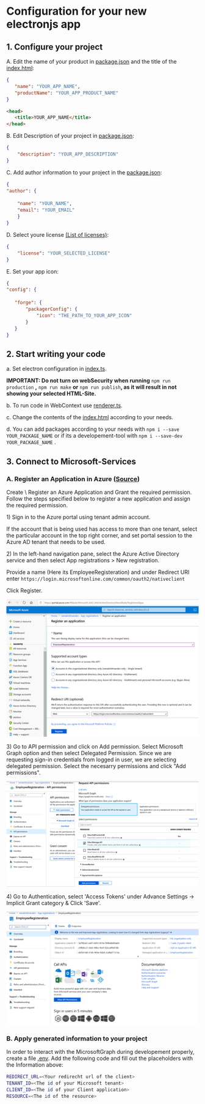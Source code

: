 # Configuration for your new electronjs app

## 1\. Configure your project

A\. Edit the name of your product in [package.json](./package.json) and the title of the [index.html](/src/index.html):

  ```json
  {
     "name": "YOUR_APP_NAME",
     "productName": "YOUR_APP_PRODUCT_NAME"
  }
  ```

  ```html
  <head>
     <title>YOUR_APP_NAME</title>
  </head>
  ```

B\. Edit Description of your project in [package.json](./package.json):

```json
{
    "description": "YOUR_APP_DESCRIPTION"
}
```
C\. Add author information to your project in the [package.json](./package.json):

```json
{
"author": {

    "name": "YOUR_NAME",
    "email": "YOUR_EMAIL"
    }
}
```

D\. Select youre license [(List of licenses)](https://spdx.org/licenses/):

```json
{
    "license": "YOUR_SELECTED_LICENSE"
}
```

E\. Set your app icon:

  ```json
  {
  "config": {

     "forge": {
         "packagerConfig": {
             "icon": "THE_PATH_TO_YOUR_APP_ICON"
         }
     }
  }
  ```

## 2\. Start writing your code

a. Set electron configuration in [index.ts](/src/index.ts).

**IMPORTANT: Do not turn on webSecurity when running** `npm run production` **,** `npm run make` **or** `npm run publish`**, as it will result in not showing your selected HTML-Site.**

b. To run code in WebContext use [renderer.ts](/src/renderer.ts).

c. Change the contents of the [index.html](/src/index.html) according to your needs.

d\. You can add packages according to your needs with `npm i --save YOUR_PACKAGE_NAME` or if its a developement-tool with `npm i --save-dev YOUR_PACKAGE_NAME` .

## 3. Connect to Microsoft-Services

### A\. Register an Application in Azure ([Source](https://www.linkedin.com/pulse/create-electron-application-interact-sharepoint-using-raman))

Create \ Register an Azure Application and Grant the required permission.
Follow the steps specified below to register a new application and assign the required permission.

1\) Sign in to the Azure portal using tenant admin account.

If the account that is being used has access to more than one tenant, select the particular account in the top right corner, and set portal session to the Azure AD tenant that needs to be used.

2\) In the left-hand navigation pane, select the Azure Active Directory service and then select App registrations > New registration.

Provide a name (Here its EmployeeRegisteration) and under Redirect URI enter `https://login.microsoftonline.com/common/oauth2/nativeclient`

Click Register.

![Registering an Application in Azure](img/readme/RegisterApplication.png)

3\) Go to API permission and click on Add permission. Select Microsoft Graph option and then select Delegated Permission. Since we are requesting sign-in credentials from logged in user, we are selecting delegated permission. Select the necesarry permissions and click "Add permissions".

![Registering an Application in Azure](img/readme/ApiPermissions.png)

4\) Go to Authentication, select 'Access Tokens' under Advance Settings -> Implicit Grant category & Click 'Save'.

![Registering an Application in Azure](img/readme/TenantInformation.png)

### B\. Apply generated information to your project

In order to interact with the MicrosoftGraph during developement properly, create a file [.env](/.env). Add the following code and fill out the placeholders with the Information above:

```bash
REDIRECT_URL=<Your redirecht url of the client>
TENANT_ID=<The id of your Microsoft tenant>
CLIENT_ID=<The id of your Client application>
RESOURCE=<The id of the resource>
```
